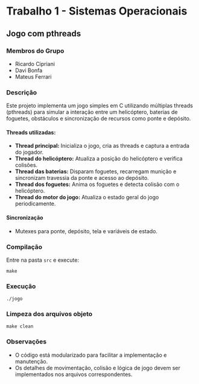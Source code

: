 # Trabalho 1 - Sistemas Operacionais

## Jogo com pthreads

### Membros do Grupo
- Ricardo Cipriani
- Davi Bonfa
- Mateus Ferrari

### Descrição

Este projeto implementa um jogo simples em C utilizando múltiplas threads (pthreads) para simular a interação entre um helicóptero, baterias de foguetes, obstáculos e sincronização de recursos como ponte e depósito.

#### Threads utilizadas:
- **Thread principal:** Inicializa o jogo, cria as threads e captura a entrada do jogador.
- **Thread do helicóptero:** Atualiza a posição do helicóptero e verifica colisões.
- **Thread das baterias:** Disparam foguetes, recarregam munição e sincronizam travessia da ponte e acesso ao depósito.
- **Thread dos foguetes:** Anima os foguetes e detecta colisão com o helicóptero.
- **Thread do motor do jogo:** Atualiza o estado geral do jogo periodicamente.

#### Sincronização
- Mutexes para ponte, depósito, tela e variáveis de estado.

### Compilação

Entre na pasta `src` e execute:

```
make
```

### Execução

```
./jogo
```

### Limpeza dos arquivos objeto

```
make clean
```

### Observações
- O código está modularizado para facilitar a implementação e manutenção.
- Os detalhes de movimentação, colisão e lógica de jogo devem ser implementados nos arquivos correspondentes.